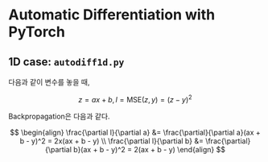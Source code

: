 # Automatic Differentiation with PyTorch

## 1D case: `autodiff1d.py`
다음과 같이 변수를 놓을 때,

$$
z = ax + b, l = \mathrm{MSE}(z, y) = (z - y)^2
$$

Backpropagation은 다음과 같다.

$$
\begin{align}
  \frac{\partial l}{\partial a} &= \frac{\partial}{\partial a}(ax + b - y)^2 = 2x(ax + b - y) \\
  \frac{\partial l}{\partial b} &= \frac{\partial}{\partial b}(ax + b - y)^2 = 2(ax + b - y)
\end{align}
$$
